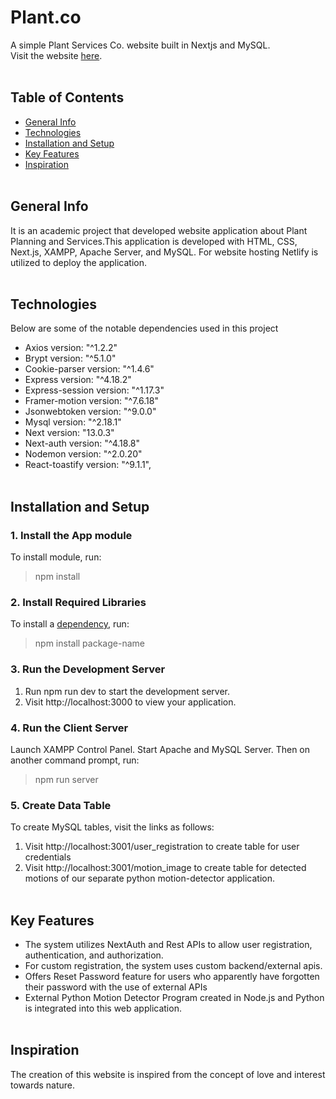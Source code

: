 # Plant.co
A simple Plant Services Co. website built in Nextjs and MySQL. <br/>
Visit the website [here](https://plantco.netlify.app).
<br/><br/>

## Table of Contents
- [General Info](#general-info)
- [Technologies](#technologies)
- [Installation and Setup](#installation-and-setup)
- [Key Features](#key-features)
- [Inspiration](#inspiration)
<br/><br/>

## General Info
It is an academic project that developed website application about Plant Planning and Services.This application is developed with HTML, CSS, Next.js, XAMPP, Apache Server, and MySQL. For website hosting Netlify is utilized to deploy the application.
<br/><br/>

## Technologies
Below are some of the notable dependencies used in this project
- Axios version: "^1.2.2"
- Brypt version: "^5.1.0"
- Cookie-parser version: "^1.4.6"
- Express version: "^4.18.2"
- Express-session version: "^1.17.3"
- Framer-motion version: "^7.6.18"
- Jsonwebtoken version: "^9.0.0"
- Mysql version: "^2.18.1"
- Next version: "13.0.3"
- Next-auth version: "^4.18.8"
- Nodemon version: "^2.0.20"
- React-toastify version: "^9.1.1",
<br/><br/>

## Installation and Setup
### 1. Install the App module
To install module, run:
> npm install

### 2. Install Required Libraries
To install a [dependency](#technologies), run:
> npm install package-name

### 3. Run the Development Server
1. Run npm run dev to start the development server.
2. Visit http://localhost:3000 to view your application.

### 4. Run the Client Server
Launch XAMPP Control Panel. Start Apache and MySQL Server.
Then on another command prompt, run: 
> npm run server

### 5. Create Data Table
To create MySQL tables, visit the links as follows:
1. Visit http://localhost:3001/user_registration to create table for user credentials
2. Visit http://localhost:3001/motion_image to create table for detected motions of our separate python motion-detector application.
<br/><br/>

## Key Features
- The system utilizes NextAuth and Rest APIs to allow user registration, authentication, and authorization.
- For custom registration, the system uses custom backend/external apis.
- Offers Reset Password feature for users who apparently have forgotten their password with the use of external APIs
- External Python Motion Detector Program created in Node.js and Python is integrated into this web application.
<br/><br/>

## Inspiration
The creation of this website is inspired from the concept of love and interest towards nature.
